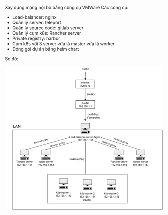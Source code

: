 Xây dựng mạng nội bộ bằng công cụ VMWare
Các công cụ: 
 - Load-balancer: nginx
 - Quản lý server: teleport
 - Quản lý source code: gitlab server
 - Quản lý cụm k8s: Rancher server
 - Private registry: harbor
 - Cụm k8s với 3 server vừa là master vừa là worker
 - Đóng gói dự án bằng helm chart

Sơ đồ:

![Diagram](images/LAN-private.png)
